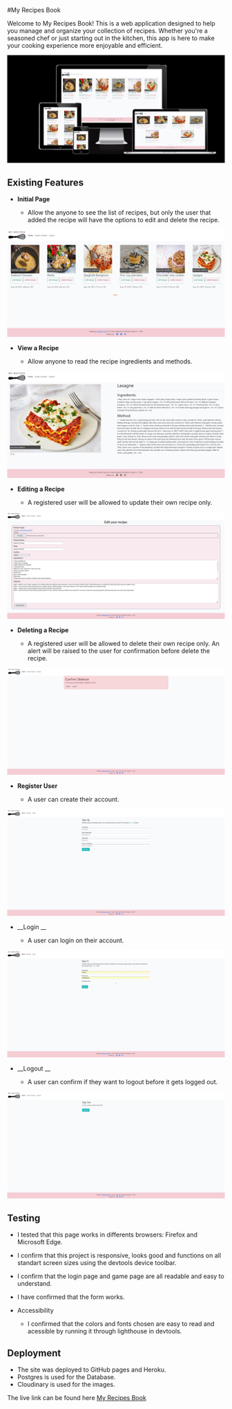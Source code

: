 #My Recipes Book

Welcome to My Recipes Book! This is a web application designed to help you manage and organize your collection of recipes. Whether you're a seasoned chef or just starting out in the kitchen, this app is here to make your cooking experience more enjoyable and efficient.

![Responsive](https://github.com/Adriele-lima/My-Recipes-Book/blob/main/static/images/responsive.jpg)

## Existing Features

- __Initial Page__

    - Allow the anyone to see the list of recipes, but only the user that added the recipe will have the options to edit and delete the recipe.

![Initial-Page](https://github.com/Adriele-lima/My-Recipes-Book/blob/main/static/images/initial_page.jpg)

- __View a Recipe__

    - Allow anyone to read the recipe ingredients and methods.

![View-Recipe](https://github.com/Adriele-lima/My-Recipes-Book/blob/main/static/images/view_recipe.jpg)

- __Editing a Recipe__

    - A registered user will be allowed to update their own recipe only.

![Edit-Recipe](https://github.com/Adriele-lima/My-Recipes-Book/blob/main/static/images/edit_page.jpg)

- __Deleting a Recipe__

    - A registered user will be allowed to delete their own recipe only. An alert will be raised to the user for confirmation before delete the recipe.

![Delete-Recipe](https://github.com/Adriele-lima/My-Recipes-Book/blob/main/static/images/delete_page.jpg)

- __Register User__

    - A user can create their account.

![Create-Account](https://github.com/Adriele-lima/My-Recipes-Book/blob/main/static/images/register_page.jpg)

- __Login __

    - A user can login on their account.

![Login](https://github.com/Adriele-lima/My-Recipes-Book/blob/main/static/images/login_page.jpg)

- __Logout __

    - A user can confirm if they want to logout before it gets logged out.

![Logout](https://github.com/Adriele-lima/My-Recipes-Book/blob/main/static/images/logout_page.jpg)

## Testing

- I tested that this page works in differents browsers: Firefox and Microsoft Edge.

- I confirm that this project is responsive, looks good and functions on all standart screen sizes using the devtools device toolbar.

- I confirm that the login page and game page are all readable and easy to understand.

- I have confirmed that the form works. 

- Accessibility

    - I confirmed that the colors and fonts chosen are easy to read and acessible by running it through lighthouse in devtools.

## Deployment

- The site was deployed to GitHub pages and Heroku.
- Postgres is used for the Database.
- Cloudinary is used for the images.
   
The live link can be found here [My Recipes Book](https://my-recipes-book-pp4-3364500b645d.herokuapp.com/)
